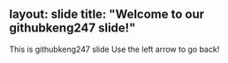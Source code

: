layout: slide
title: "Welcome to our githubkeng247 slide!"
---
This is githubkeng247 slide
Use the left arrow to go back!